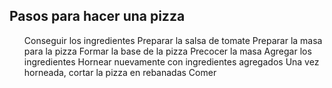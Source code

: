 <h2>Pasos para hacer una pizza</h2>

<ol>
    <il></il>Conseguir los ingredientes
    <il></il>Preparar la salsa de tomate
    <il></il>Preparar la masa para la pizza
    <il></il>Formar la base de la pizza
    <il></il>Precocer la masa
    <il></il>Agregar los ingredientes
    <il></il>Hornear nuevamente con ingredientes agregados
    <il></il>Una vez horneada, cortar la pizza en rebanadas
    <il></il>Comer
</ol>
